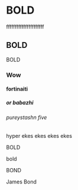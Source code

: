 # BOLD

ffffffffffffffffffffff

## BOLD

BOLD

### Wow

#### fortinaiti

##### or babazhi

###### pureystashn five

hyper ekes ekes ekes ekes

BOLD

bold

BOND

James Bond